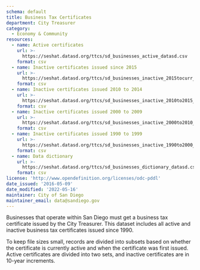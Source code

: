 ```yaml
---
schema: default
title: Business Tax Certificates
department: City Treasurer
category:
  - Economy & Community
resources:
  - name: Active certificates
    url: >-
      https://seshat.datasd.org/ttcs/sd_businesses_active_datasd.csv
    format: csv
  - name: Inactive certificates issued since 2015 
    url: >-
      https://seshat.datasd.org/ttcs/sd_businesses_inactive_2015tocurr_datasd.csv
    format: csv
  - name: Inactive certificates issued 2010 to 2014 
    url: >-
      https://seshat.datasd.org/ttcs/sd_businesses_inactive_2010to2015_datasd.csv
    format: csv
  - name: Inactive certificates issued 2000 to 2009 
    url: >-
      https://seshat.datasd.org/ttcs/sd_businesses_inactive_2000to2010_datasd.csv
    format: csv
  - name: Inactive certificates issued 1990 to 1999 
    url: >-
      https://seshat.datasd.org/ttcs/sd_businesses_inactive_1990to2000_datasd.csv
    format: csv
  - name: Data dictionary
    url: >-
      https://seshat.datasd.org/ttcs/sd_businesses_dictionary_datasd.csv
    format: csv
license: 'http://www.opendefinition.org/licenses/odc-pddl'
date_issued: '2016-05-09'
date_modified: '2022-05-16'
maintainer: City of San Diego
maintainer_email: data@sandiego.gov
---
```

Businesses that operate within San Diego must get a business tax certificate issued by the City Treasurer. This dataset includes all active and inactive business tax certificates issued since 1990.
<!--more-->

To keep file sizes small, records are divided into subsets based on whether the certificate is currently active and when the certificate was first issued. Active certificates are divided into two sets, and inactive certificates are in 10-year increments.